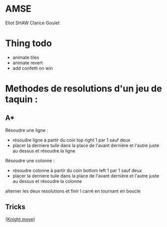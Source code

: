 # AMSE
Eliot SHAW
Clarice Goulet


# Thing todo
- animate tiles
- animate revert
- add confetti on win


# Methodes de resolutions d'un jeu de taquin :
## A*
Résoudre une ligne :
- résoudre ligne à partir du coin top right 1 par 1 sauf deux
- placer la derniere tuile dans la place de l'avant dernière et l'autre juste au dessus et résoudre la ligne

Résoudre une colonne :
- résoudre colonne à partir du coin bottom left 1 par 1 sauf deux
- placer la derniere tuile dans la place de l'avant dernière et l'autre juste au dessus et résoudre la colonne

alterner les deux resolutions et finir l carré en tournant en boucle


## Tricks
{[Knight move](https://www.youtube.com/watch?v=yma9uAgb11Q)}


